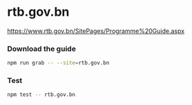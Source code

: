 # rtb.gov.bn

https://www.rtb.gov.bn/SitePages/Programme%20Guide.aspx

### Download the guide

```sh
npm run grab -- --site=rtb.gov.bn
```

### Test

```sh
npm test -- rtb.gov.bn
```

